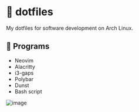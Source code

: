 # 📂 dotfiles

My dotfiles for software development on Arch Linux.

## 🤖 Programs

* Neovim
* Alacritty
* i3-gaps
* Polybar
* Dunst
* Bash script

![image](https://i.imgur.com/s85lQne.png)

